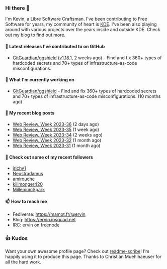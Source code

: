 ### Hi there 👋

I'm Kevin, a Libre Software Craftsman. I've been contributing to Free Software for years,
my community of heart is [KDE](https://kde.org). I've been also playing around with various
projects over the years inside and outside KDE. Check out my blog to find out more.

#### 🔭 Latest releases I've contributed to on GitHub

- [GitGuardian/ggshield](https://github.com/GitGuardian/ggshield) ([v1.18.1](https://github.com/GitGuardian/ggshield/releases/tag/v1.18.1), 2 weeks ago) - Find and fix 360&#43; types of hardcoded secrets and 70&#43; types of infrastructure-as-code misconfigurations.

#### 🌱 What I'm currently working on

- [GitGuardian/ggshield](https://github.com/GitGuardian/ggshield) - Find and fix 360&#43; types of hardcoded secrets and 70&#43; types of infrastructure-as-code misconfigurations. (10 months ago)

#### 📜 My recent blog posts

- [Web Review, Week 2023-36](https://ervin.ipsquad.net/blog/2023/09/08/web-review-week-2023-36/) (2 days ago)
- [Web Review, Week 2023-35](https://ervin.ipsquad.net/blog/2023/09/01/web-review-week-2023-35/) (1 week ago)
- [Web Review, Week 2023-34](https://ervin.ipsquad.net/blog/2023/08/25/web-review-week-2023-34/) (2 weeks ago)
- [Web Review, Week 2023-32](https://ervin.ipsquad.net/blog/2023/08/11/web-review-week-2023-32/) (1 month ago)
- [Web Review, Week 2023-31](https://ervin.ipsquad.net/blog/2023/08/04/web-review-week-2023-31/) (1 month ago)

#### 👯 Check out some of my recent followers

- [jrichy1](https://github.com/jrichy1)
- [Neustradamus](https://github.com/Neustradamus)
- [amirouche](https://github.com/amirouche)
- [killmonger420](https://github.com/killmonger420)
- [MilleniumSpark](https://github.com/MilleniumSpark)

#### 📫 How to reach me

- Fediverse: https://mamot.fr/@ervin
- Blog: https://ervin.ipsquad.net
- IRC: ervin on freenode

### 👍 Kudos

Want your own awesome profile page? Check out [readme-scribe](https://github.com/muesli/readme-scribe)!
I'm happily using it to produce this page. Thanks to Christian Muehlhaeuser for all the hard work.

